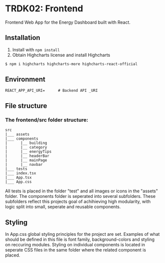 # TRDK02: Frontend

Frontend Web App for the Energy Dashboard built with React.

## Installation

1. Install with `npm install`
1. Obtain Highcharts license and install Highcharts
```sh
$ npm i highcharts highcharts-more highcharts-react-official
```
## Environment

```
REACT_APP_API_URI=      # Backend API _URI
```

## File structure 
### The frontend/src folder structure: 

```
src 
|___ assets
|___ components 
|      |__ building
|      |__ category
|      |__ energyTips
|      |__ headerBar
|      |__ mainPage
|      |__ navbar
|___ tests
|___ index.tsx
|___ App.tsx
|___ App.css
```

All tests is placed in the folder "test" and all images or icons in the "assets" folder. The components folder is seperated into several subfolders. These subfolders reflect this projects goal of achihieving high modularity, with logic split into small, seperate and reusable components. 

## Styling
In App.css global styling principles for the project are set. Examples of what should be defined in this file is font family, background-colors and styling on reccuring modules. Styling on individual components is located in seperate CSS files in the same folder where the related component is placed. 






